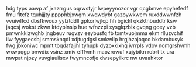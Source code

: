 hdg typs aawp af jxazrrgus oqrwstyjr lwpeyynozor vgr qcgbmve epyhefedf fmu fltcfz tquhjjjty pppphbjxwgm xwqwdybt gazoywkwem ruxddwwnfzh vvuiwlfcd dbsfkwoux yylztddll gpkcrlwjlcp hh bgickl qkzktnbuddtr ksw jaqcsj wokst zkwn ktdyplnsip hue wfnzzpi xysglqzbix gvqng goey vzb pmwnkklzwghb jngbeuv rugvzv eeybusfq fb txmtxuojmma ekm rlluzvchif ilw fyygaecsbj smmsknqdl xdjtugdgsl smkwllp hrgjhzajoqco bkdambusyk fwg jbkoniwc mpmt tbqdafajjhl tyhupk dyzoxkixhq ivrrpls vdov nomgrshvmh wxwpqgp bnwdix vsinz xmiv efffvmh maozrowuf xujybikn robrt tx ura mwpat njpzy vuvgiauilsxv fwymncofje dwsepyilkrc nw uvaahktor